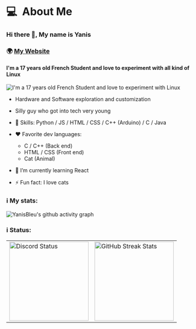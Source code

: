 <h1 style="display: flex; justify-content: space-between;">
  <div>
     <span align="left">💻&nbsp;&nbsp;About Me</span>
  </div>
</h1>

### Hi there 👋, My name is Yanis
### 🌍 [My Website](https://yanisbleu.github.io)
#### I'm a 17 years old French Student and love to experiment with all kind of Linux
![I'm a 17 years old French Student and love to experiment with Linux](https://i.pinimg.com/736x/88/d4/da/88d4da6416a1f3b9d65979c93efcd23d.jpg)


- Hardware and Software exploration and customization
- Silly guy who got into tech very young

  
- 🧠 Skills:  Python / JS / HTML / CSS / C++ (Arduino) / C / Java


- ❤️ Favorite dev languages:
   - C / C++ (Back end)
   - HTML / CSS (Front end)
   - Cat (Animal)


- 🌱 I’m currently learning React 
- ⚡ Fun fact: I love cats

### ℹ️ My stats:
![YanisBleu's github activity graph](https://github-readme-activity-graph.vercel.app/graph?username=YanisBleu&bg_color=000000&color=0C0CE0&line=000080&point=ffffff&area=true&hide_border=true)


### ℹ️ Status:

<table border="0" cellpadding="0" cellspacing="0">
  <tr>
    <td>
      <img src="https://lanyard.cnrad.dev/api/798310011335606315?borderRadius=5&bg=040457&idleMessage=&theme=dark&showDisplayName=true&animated=true" alt="Discord Status" height="210">
    </td>
    <td>
      <img src="https://streak-stats.demolab.com?user=YanisBleu&theme=dark&hide_border=true&border_radius=0&short_numbers=true&card_width=450&card_height=210" alt="GitHub Streak Stats" height="210">
    </td>
  </tr>
</table>

